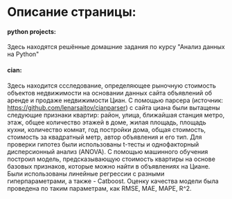 # Описание страницы:

#### python projects:
Здесь находятся решённые домашние задания по курсу "Анализ данных на Python"
#### cian:
Здесь находится ссследование, определяющее рыночную стоимость объектов недвижимости на основании данных сайта объявлений об аренде и продаже недвижимости Циан. С помощью парсера (источник: https://github.com/lenarsaitov/cianparser) с сайта циана были вытащены следующие признаки квартир: район, улица, ближайшая станция метро, этаж, общее количество этажей в доме, жилая площадь, площадь кухни, количество комнат, год постройки дома, общая стоимость, стоимость за квадратный метр, автор объявления и его тип. Для проверки гипотез были использованы t-тесты и однофакторный дисперсионный анализ (ANOVA). С помощью машинного обучения построил модель, предсказывающую стоимость квартиры на основе базовых признаков, которые можно найти в объявлениях на Циане. Были использованы линейные регрессии с разными гиперпараметрами, а также - Catboost. Оценку качества модели была проведена по таким параметрам, как RMSE, MAE, MAPE, R^2.
